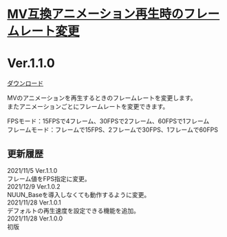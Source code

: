# [MV互換アニメーション再生時のフレームレート変更](https://raw.githubusercontent.com/nuun888/MZ/master/NUUN_AnimationFPSRate.js)
# Ver.1.1.0
[ダウンロード](https://raw.githubusercontent.com/nuun888/MZ/master/NUUN_AnimationFPSRate.js)

MVのアニメーションを再生するときのフレームレートを変更します。  
またアニメーションごとにフレームレートを変更できます。  

FPSモード：15FPSで4フレーム、30FPSで2フレーム、60FPSで1フレーム  
フレームモード：フレームで15FPS、2フレームで30FPS、1フレームで60FPS  

## 更新履歴
2021/11/5 Ver.1.1.0  
フレーム値をFPS指定に変更。  
2021/12/9 Ver.1.0.2  
NUUN_Baseを導入しなくても動作するように変更。  
2021/11/28 Ver.1.0.1  
デフォルトの再生速度を設定できる機能を追加。  
2021/11/28 Ver.1.0.0  
初版  
